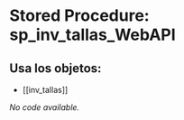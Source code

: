 # Stored Procedure: sp_inv_tallas_WebAPI

## Usa los objetos:
- [[inv_tallas]]

*No code available.*
